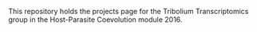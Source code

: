 This repository holds the projects page for the Tribolium Transcriptomics group in the Host-Parasite Coevolution module 2016.
